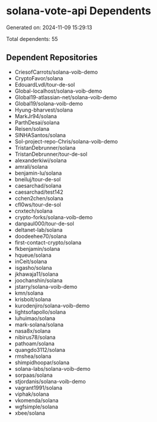 # solana-vote-api Dependents

Generated on: 2024-11-09 15:29:13

Total dependents: 55

## Dependent Repositories

- CriesofCarrots/solana-voib-demo
- CryptoFavor/solana
- EdouardLvdl/tour-de-sol
- Global-localhost/solana-voib-demo
- Global19-atlassian-net/solana-voib-demo
- Global19/solana-voib-demo
- Hyung-bharvest/solana
- MarkJr94/solana
- ParthDesai/solana
- Reisen/solana
- SINHASantos/solana
- Sol-project-repo-Chris/solana-voib-demo
- TristanDebrunner/solana
- TristanDebrunner/tour-de-sol
- alexanderkiwi/solana
- amrali/solana
- benjamin-lu/solana
- bneiluj/tour-de-sol
- caesarchad/solana
- caesarchad/test142
- cchen2chen/solana
- cfl0ws/tour-de-sol
- cnxtech/solana
- crypto-forks/solana-voib-demo
- danpaul000/tour-de-sol
- deltanet-lab/solana
- doodeehee70/solana
- first-contact-crypto/solana
- fkbenjamin/solana
- hqueue/solana
- inCeit/solana
- isgasho/solana
- jkhawaja11/solana
- joochanshin/solana
- jstarry/solana-voib-demo
- kmn/solana
- krisboit/solana
- kurodenjiro/solana-voib-demo
- lightsofapollo/solana
- luhuimao/solana
- mark-solana/solana
- nasa8x/solana
- nibirus78/solana
- pathoam/solana
- quangdo3112/solana
- rmshea/solana
- shimpidhoopar/solana
- solana-labs/solana-voib-demo
- sorpaas/solana
- stjordanis/solana-voib-demo
- vagrant1991/solana
- viphak/solana
- vkomenda/solana
- wgfsimple/solana
- xbee/solana
